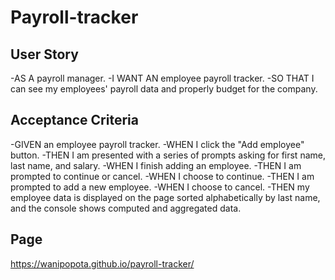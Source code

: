 # Payroll-tracker

## User Story
-AS A payroll manager.
-I WANT AN employee payroll tracker.
-SO THAT I can see my employees' payroll data and properly budget for the company.

## Acceptance Criteria
-GIVEN an employee payroll tracker.
-WHEN I click the "Add employee" button.
-THEN I am presented with a series of prompts asking for first name, last name, and salary.
-WHEN I finish adding an employee.
-THEN I am prompted to continue or cancel.
-WHEN I choose to continue.
-THEN I am prompted to add a new employee.
-WHEN I choose to cancel.
-THEN my employee data is displayed on the page sorted alphabetically by last name, and the console shows computed and aggregated data.

## Page
https://wanipopota.github.io/payroll-tracker/
